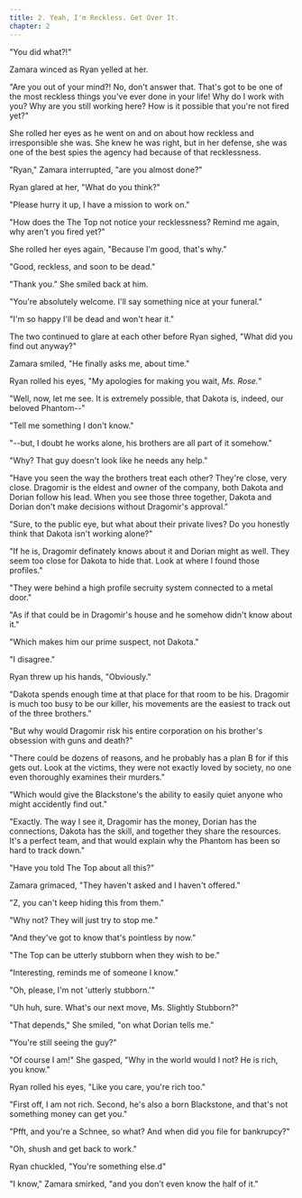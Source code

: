 ```yaml
---
title: 2. Yeah, I'm Reckless. Get Over It.
chapter: 2
---
```

"You did what?!"

Zamara winced as Ryan yelled at her.

"Are you out of your mind?! No, don't answer that. That's got to be one of the most reckless things you've ever done in your life! Why do I work with you? Why are you still working here? How is it possible that you're not fired yet?"

She rolled her eyes as he went on and on about how reckless and irresponsible she was. She knew he was right, but in her defense, she was one of the best spies the agency had because of that recklessness.

"Ryan," Zamara interrupted, "are you almost done?"

Ryan glared at her, "What do you think?"

"Please hurry it up, I have a mission to work on."

"How does the The Top not notice your recklessness? Remind me again, why aren't you fired yet?"

She rolled her eyes again, "Because I'm good, that's why."

"Good, reckless, and soon to be dead."

"Thank you." She smiled back at him.

"You're absolutely welcome. I'll say something nice at your funeral."

"I'm so happy I'll be dead and won't hear it."

The two continued to glare at each other before Ryan sighed, "What did you find out anyway?"

Zamara smiled, "He finally asks me, about time."

Ryan rolled his eyes, "My apologies for making you wait, *Ms. Rose.*"

"Well, now, let me see. It is extremely possible, that Dakota is, indeed, our beloved Phantom--"

"Tell me something I don't know."

"--but, I doubt he works alone, his brothers are all part of it somehow."

"Why? That guy doesn't look like he needs any help."

"Have you seen the way the brothers treat each other? They're close, very close. Dragomir is the eldest and owner of the company, both Dakota and Dorian follow his lead. When you see those three together, Dakota and Dorian don't make decisions without Dragomir's approval."

"Sure, to the public eye, but what about their private lives? Do you honestly think that Dakota isn't working alone?"

"If he is, Dragomir definately knows about it and Dorian might as well. They seem too close for Dakota to hide that. Look at where I found those profiles."

"They were behind a high profile secruity system connected to a metal door."

"As if that could be in Dragomir's house and he somehow didn't know about it."

"Which makes him our prime suspect, not Dakota."

"I disagree."

Ryan threw up his hands, "Obviously."

"Dakota spends enough time at that place for that room to be his. Dragomir is much too busy to be our killer, his movements are the easiest to track out of the three brothers."

"But why would Dragomir risk his entire corporation on his brother's obsession with guns and death?"

"There could be dozens of reasons, and he probably has a plan B for if this gets out. Look at the victims, they were not exactly loved by society, no one even thoroughly examines their murders."

"Which would give the Blackstone's the ability to easily quiet anyone who might accidently find out."

"Exactly. The way I see it, Dragomir has the money, Dorian has the connections, Dakota has the skill, and together they share the resources. It's a perfect team, and that would explain why the Phantom has been so hard to track down."

"Have you told The Top about all this?"

Zamara grimaced, "They haven't asked and I haven't offered."

"Z, you can't keep hiding this from them."

"Why not? They will just try to stop me."

"And they've got to know that's pointless by now."

"The Top can be utterly stubborn when they wish to be."

"Interesting, reminds me of someone I know."

"Oh, please, I'm not 'utterly stubborn.'"

"Uh huh, sure. What's our next move, Ms. Slightly Stubborn?"

"That depends," She smiled, "on what Dorian tells me."

"You're still seeing the guy?"

"Of course I am!" She gasped, "Why in the world would I not? He is rich, you know."

Ryan rolled his eyes, "Like you care, you're rich too."

"First off, I am not rich. Second, he's also a born Blackstone, and that's not something money can get you."

"Pfft, and you're a Schnee, so what? And when did you file for bankrupcy?"

"Oh, shush and get back to work."

Ryan chuckled, "You're something else.d"

"I know," Zamara smirked, "and you don't even know the half of it."

<!--
Dorian looked at his watch for the fifth time. *Where is she?* Samantha was late, and she was going to make him late as well. He hated being late, absolutely hated it. The only time he liked being late was when he was making a statement by doing it. He sighed in frustration, *Of all the days she choose to be late...*

"Patience isn't one of your strengths, Dorian."

Dorian turned to his brother and tried to hide his annoyance. "So? I have many more valuable ones."

Dragomir chuckled, "And what do you consider more valuable than patience?"

"Consistency, for one."

"Consistency? Consistency makes you predictable."

Dorian rolled his eyes, "Punctuality."

Dragomir shook his head, "Punctuality over patience?"

"Being punctual is a very good strength." scowled Dorian.

"True." Dragomir sipped on his glass of wine, "but patience is a virtue."

"What's that supposed to mean?" Dorian snapped.

"Look at you, you're getting all stressed out just because Ms. Rose is five minutes late."

"Seven and a half."

Dragomir raised a brow, "See my point?"

"Yes." Dorian sighed through his teeth.

"You don't need to worry so much, the board members should wait for you after all the trouble they've caused."

Dorian scoffed, "I don't care about them, Slater will be there."

"Ah, yes, the prestigious Gavriel Slater. I suppose one wouldn't want to upset him."

"Why do I feel like you're teasing me?"

"Perhaps," Dragomir smirked, "I am."

Dorian scowled at his brother, "Knock it off."

"Do you truly think it wise to bring this Ms. Rose into his presence? Did you hear about the interesting chat she had with Dakota?"

"What? You think she's a spy too?"

Dragomir shrugged, "It's possible, very possible."

Dorian turned away, "Then she'll be taken care of accordingly."

"Is that how much her life means to you, Dorian?"

"Why do you care?" Dorian glared back at him.

"It's true then, you do change women like one changes clothes."

Dorian gritted his teeth, "At least I have women."

"And? What good are they to you?"

"For her sake," Dorian sighed, "I hope Samantha isn't a spy."

"Oh?"

"There's something about her that intrigues me, I can't put my finger on it."

"Is it possible that you've found some clothing you do like?"

Dorian shot a look at his brother and walked back to the balcony. He watched the two birds taking a bath in the middle of the garden. Dorian never understood Dragomir's obsession with nature, dozens of flowers lined the twisting pathway through the acre of land. Groves of trees followed after them, apples and oranges, even grapes. It was beautiful, he couldn't deny that but why Dragomir took it upon himself to personally oversee their care still eluded Dorian.

He turned to his brother, "If you took care of women the way you look after your gardening, you'd
be married with kids by now."

Dragomir smiled but said nothing. Dorian turned back to the garden and resisted the urge to glance
at his watch again.

"Dorian."

"Hmm?"

"Whatever you're looking for will never come to you instantly. Be patient and use wisdom, racing after every little ripple will cause you to miss the bigger ripples worth your attention."

Dorian held his brother's gaze for a moment longer before turning back to the two birds playing in the water.

"The only problem," He muttered, "is that I don't know *what* I'm looking for."

A movement to his right caught his eye. Dorian watched as Samantha Rose stepped out of her car. She was on the phone and her gaze met his. She did not smile and he didn't either. Something told him that she wasn't what he was looking for either.
-->